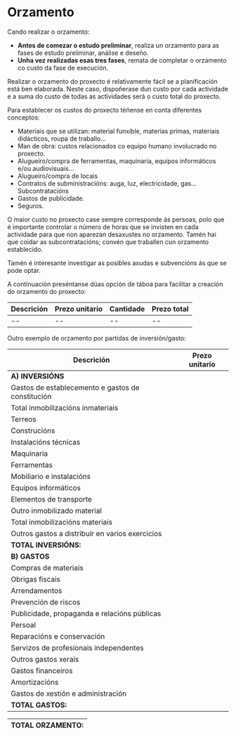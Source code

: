 # Orzamento

Cando realizar o orzamento:

- **Antes de comezar o estudo preliminar**, realiza un orzamento para as fases de estudo preliminar, análise e deseño.
- **Unha vez realizadas esas tres fases**, remata de completar o orzamento co custo da fase de execución.

Realizar o orzamento do proxecto é relativamente fácil se a planificación está ben elaborada. Neste caso, dispoñerase dun custo por cada actividade e a suma do custo de todas as actividades será o custo total do proxecto.

Para establecer os custos do proxecto téñense en conta diferentes conceptos:

- Materiais que se utilizan: material funxible, materias primas, materiais didácticos, roupa de traballo…
- Man de obra: custos relacionados co equipo humano involucrado no proxecto.
- Alugueiro/compra de ferramentas, maquinaria, equipos informáticos e/ou audiovisuais…
- Alugueiro/compra de locais
- Contratos de subministracións: auga, luz, electricidade, gas… Subcontratacións
- Gastos de publicidade.
- Seguros.

O maior custo no proxecto case sempre corresponde ás persoas, polo que é importante controlar o número de horas que se invisten en cada actividade para que non aparezan desaxustes no orzamento. Tamén hai que coidar as subcontratacións; convén que traballen cun orzamento establecido.

Tamén é interesante investigar as posibles axudas e subvencións ás que se pode optar.

A continuación preséntanse dúas opción de táboa para facilitar a creación do orzamento do proxecto:

| Descrición | Prezo unitario | Cantidade | Prezo total |
| -- | -- |-- | -- |
| -- | -- |-- | -- |

Outro exemplo de orzamento por partidas de inversión/gasto:

| Descrición | Prezo unitario |
| -- | -- |
|**A) INVERSIÓNS**
|Gastos de establecemento e gastos de constitución
|Total inmobilizacións inmateriais
|Terreos
|Construcións
|Instalacións técnicas
|Maquinaria
|Ferramentas
|Mobiliario e instalacións
|Equipos informáticos
|Elementos de transporte
|Outro inmobilizado material
|Total inmobilizacións materiais
|Outros gastos a distribuír en varios exercicios
|**TOTAL INVERSIÓNS:**
|**B) GASTOS**
|Compras de materiais
|Obrigas fiscais
|Arrendamentos
|Prevención de riscos
|Publicidade, propaganda e relacións públicas
|Persoal
|Reparacións e conservación
|Servizos de profesionais independentes
|Outros gastos xerais
|Gastos financeiros
|Amortizacións
|Gastos de xestión e administración
|**TOTAL GASTOS:**

|TOTAL ORZAMENTO:
|--|
